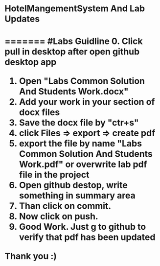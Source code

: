 <h1>HotelMangementSystem And Lab Updates<h1/>

=======
#Labs Guidline
0. Click pull in desktop after open github desktop app
1. Open "Labs Common Solution And Students Work.docx" 
2. Add your work in your section of docx files
3. Save the docx file by "ctr+s"
4. click Files => export => create pdf
5. export the file by name "Labs Common Solution And Students Work.pdf" or overwrite lab pdf file in the project
6. Open github destop, write something in summary area
7. Than click on commit.
8. Now click on push.
9. Good Work. Just g to github to verify that pdf has been updated

Thank you :)

